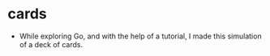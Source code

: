 # cards
* While exploring Go, and with the help of a tutorial, I made this simulation of a deck of cards.
